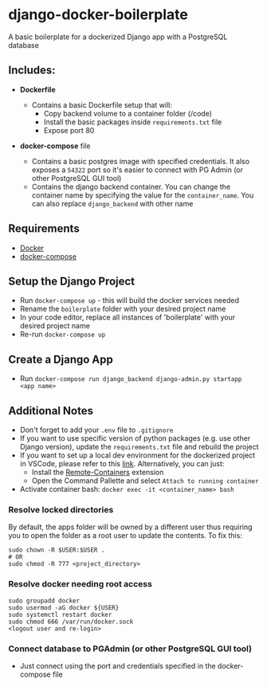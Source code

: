 # django-docker-boilerplate
A basic boilerplate for a dockerized Django app with a PostgreSQL database

## Includes:
- **Dockerfile**
    - Contains a basic Dockerfile setup that will:
        - Copy backend volume to a container folder (/code)
        - Install the basic packages inside `requirements.txt` file
        - Expose port 80

- **docker-compose** file
    - Contains a basic postgres image with specified credentials. It also exposes a `54322` port so it's easier to connect with PG Admin (or other PostgreSQL GUI tool)
    - Contains the django backend container. You can change the container name by specifying the value for the `container_name`. You can also replace `django_backend` with other name

## Requirements
- [Docker](https://docs.docker.com/engine/install/)
- [docker-compose](https://docs.docker.com/compose/install/) 


## Setup the Django Project
- Run `docker-compose up` - this will build the docker services needed
- Rename the `boilerplate` folder with your desired project name
- In your code editor, replace all instances of 'boilerplate' with your desired project name
- Re-run `docker-compose up`

## Create a Django App
- Run `docker-compose run django_backend django-admin.py startapp <app name>`

## Additional Notes
- Don't forget to add your `.env` file to `.gitignore`
- If you want to use specific version of python packages (e.g. use other Django version), update the `requirements.txt` file and rebuild the project
- If you want to set up a local dev environment for the dockerized project in VSCode, please refer to this [link](https://dev.to/alvarocavalcanti/setting-up-a-python-remote-interpreter-using-docker-1i24). Alternatively, you can just:
    - Install the [Remote-Containers](https://marketplace.visualstudio.com/items?itemName=ms-vscode-remote.remote-containers) extension
    - Open the Command Pallette and select `Attach to running container`
- Activate container bash: `docker exec -it <container_name> bash`

### Resolve locked directories
By default, the apps folder will be owned by a different user thus requiring you to open the folder as a root user to update the contents. To fix this:
```
sudo chown -R $USER:$USER . 
# OR
sudo chmod -R 777 <project_directory>
``` 

### Resolve docker needing root access
```
sudo groupadd docker
sudo usermod -aG docker ${USER}
sudo systemctl restart docker
sudo chmod 666 /var/run/docker.sock
<logout user and re-login>
```

### Connect database to PGAdmin (or other PostgreSQL GUI tool)
- Just connect using the port and credentials specified in the docker-compose file